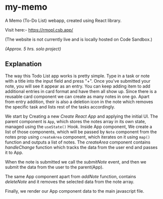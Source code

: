 # my-memo
A Memo (To-Do List) webapp, created using React library.

Visit here:- https://rmopl.csb.app/

(The website is not currently live and is locally hosted on Code Sandbox.)

_(Approx. 5 hrs. solo project)_


## Explanation

The way this Todo List app works is pretty simple. Type in a task or note with a title into the input field and press "+". Once you've submitted your note, you will see it appear as an entry. You can keep adding item to add additional entries in card format and have them all show up. Since there is a reusable card component we can create as many notes in one go.
Apart from entry addition, their is also a deletion icon in the note which removes the specific task and lists rest of the tasks accordingly.

We start by Creating a new _Create React App_ and applying the initial UI.
The parent component is `App`, which stores the notes array in its own state, managed using the `useState()` Hook. Inside App component, We create a list of those components, which will be passed by `Note` component from the notes prop using `createArea` component, which iterates on it using `map()` function and outputs a list of notes.
The _createArea_ component contains _handleChange_ function which tracks the data from the user end and passes it to App.

When the note is submitted we call the _submitNote_ event, and then we submit the data from the user to the parent(App). 

The same App component apart from _addNote_ function, contains _deleteNote_ and it removes the selected data from the note array.

Finally, we render our App component data to the main javascript file.
